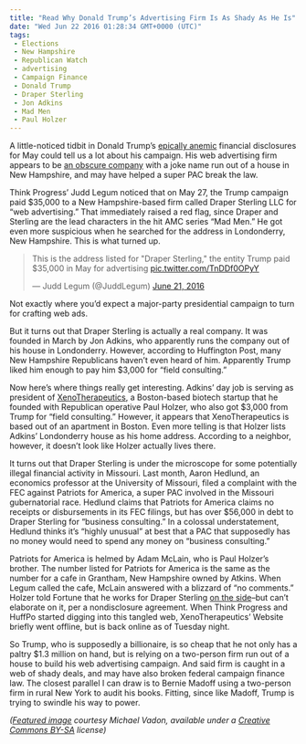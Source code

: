 ```yaml
---
title: "Read Why Donald Trump’s Advertising Firm Is As Shady As He Is"
date: "Wed Jun 22 2016 01:28:34 GMT+0000 (UTC)"
tags: 
 - Elections
 - New Hampshire
 - Republican Watch
 - advertising
 - Campaign Finance
 - Donald Trump
 - Draper Sterling
 - Jon Adkins
 - Mad Men
 - Paul Holzer
---
```

<p><!-- Quick Adsense WordPress Plugin: http://quicksense.net/ --></p><p>A little-noticed tidbit in Donald Trump&#x2019;s <a href="http://www.liberalamerica.org/2016/06/21/trump-campaign-nearly-broke-getting-crushed-clinton-machine/">epically anemic</a> financial disclosures for May could tell us a lot about his campaign. His web advertising firm appears to be <a href="http://thinkprogress.org/politics/2016/06/21/3790715/weird-story-behind-trump-campaigns-35000-payment-draper-sterling-advertising/" onclick="__gaTracker(&apos;send&apos;, &apos;event&apos;, &apos;outbound-article&apos;, &apos;http://thinkprogress.org/politics/2016/06/21/3790715/weird-story-behind-trump-campaigns-35000-payment-draper-sterling-advertising/&apos;, &apos;an obscure company&apos;);">an obscure company</a>&#xA0;with a joke name run out of a house in New Hampshire, and may have helped a super PAC break the law.</p><p>Think Progress&#x2019; Judd Legum noticed that on May 27, the Trump campaign paid $35,000 to a New Hampshire-based firm called Draper Sterling LLC for &#x201C;web advertising.&#x201D; That immediately raised a red flag, since Draper and Sterling are the lead characters in the hit AMC series &#x201C;Mad Men.&#x201D; He got even more suspicious when he searched for the address in Londonderry, New Hampshire. This is what turned up.</p><blockquote class="twitter-tweet" data-width="500"><p lang="en" dir="ltr">This is the address listed for &quot;Draper Sterling,&quot; the entity Trump paid $35,000 in May for advertising <a href="https://t.co/TnDDf0OPyY" onclick="__gaTracker(&apos;send&apos;, &apos;event&apos;, &apos;outbound-article&apos;, &apos;https://t.co/TnDDf0OPyY&apos;, &apos;pic.twitter.com/TnDDf0OPyY&apos;);">pic.twitter.com/TnDDf0OPyY</a></p>
<p>&#x2014; Judd Legum (@JuddLegum) <a href="https://twitter.com/JuddLegum/status/745096813821177856" onclick="__gaTracker(&apos;send&apos;, &apos;event&apos;, &apos;outbound-article&apos;, &apos;https://twitter.com/JuddLegum/status/745096813821177856&apos;, &apos;June 21, 2016&apos;);">June 21, 2016</a></p></blockquote><p><script async src="//platform.twitter.com/widgets.js" charset="utf-8"></script></p><p>Not exactly where you&#x2019;d expect a major-party presidential campaign to turn for crafting web ads.</p><p>But it turns out that Draper Sterling is actually a real company. It was founded in&#xA0;March&#xA0;by Jon Adkins, who apparently runs the company out of his house in Londonderry. However, according to Huffington Post, many New Hampshire Republicans haven&#x2019;t even heard of him. Apparently Trump liked him enough to pay him $3,000 for &#x201C;field consulting.&#x201D;</p><p>Now here&#x2019;s where things really get interesting. Adkins&#x2019; day job is serving as president of <a href="http://xenotherapeutics.org/" onclick="__gaTracker(&apos;send&apos;, &apos;event&apos;, &apos;outbound-article&apos;, &apos;http://xenotherapeutics.org/&apos;, &apos;XenoTherapeutics&apos;);">XenoTherapeutics</a>, a Boston-based biotech&#xA0;startup that he founded with Republican operative Paul Holzer, who also got $3,000 from Trump for &#x201C;field consulting.&#x201D; However, it appears that XenoTherapeutics is based out of an apartment in Boston. Even more telling is that Holzer lists Adkins&#x2019; Londonderry house as his home address. According to a neighbor, however, it doesn&#x2019;t look like Holzer actually lives there.</p><p>It turns out that Draper Sterling is under the microscope for some potentially illegal financial activity in Missouri. Last month, Aaron Hedlund, an economics professor at the University of Missouri, filed a complaint with the FEC against Patriots for America, a super PAC involved in the Missouri gubernatorial race. Hedlund claims that Patriots for America claims no receipts or disbursements in its FEC filings, but has over $56,000 in debt to Draper Sterling for &#x201C;business consulting.&#x201D; In a colossal understatement, Hedlund thinks it&#x2019;s &#x201C;highly unusual&#x201D; at best that a PAC that supposedly has no money would need to spend any money on &#x201C;business consulting.&#x201D;</p><p>Patriots for America is helmed by Adam McLain, who is Paul Holzer&#x2019;s brother. The number listed for Patriots for America is the same as the number for a cafe in Grantham, New Hampshire owned by Atkins. When Legum called the cafe, McLain answered with a blizzard of &#x201C;no comments.&#x201D; Holzer told Fortune that he works for Draper Sterling <a href="http://fortune.com/2016/06/21/trump-mad-men/" onclick="__gaTracker(&apos;send&apos;, &apos;event&apos;, &apos;outbound-article&apos;, &apos;http://fortune.com/2016/06/21/trump-mad-men/&apos;, &apos;on the side&apos;);">on the side</a>&#x2013;but can&#x2019;t elaborate on it, per a nondisclosure agreement. When Think Progress and HuffPo started digging into this tangled web, XenoTherapeutics&#x2019; Website briefly went offline, but is back online as of Tuesday night.</p><p><!-- Quick Adsense WordPress Plugin: http://quicksense.net/ --></p><p>So Trump, who is supposedly a billionaire, is so cheap that he not only has a paltry $1.3 million on hand, but is relying on a two-person firm run out of a house to build his web advertising campaign. And said firm is caught in a web of shady deals, and may have also broken federal campaign finance law. The closest parallel I can draw is to Bernie Madoff using a two-person firm in rural New York to audit his books. Fitting, since like Madoff, Trump is trying to swindle his way to power.</p><p><em>(<a href="https://www.flickr.com/photos/80038275@N00/20724485306" onclick="__gaTracker(&apos;send&apos;, &apos;event&apos;, &apos;outbound-article&apos;, &apos;https://www.flickr.com/photos/80038275@N00/20724485306&apos;, &apos;Featured image&apos;);">Featured image</a> courtesy Michael Vadon, available under a <a href="https://creativecommons.org/licenses/by-sa/2.0/" onclick="__gaTracker(&apos;send&apos;, &apos;event&apos;, &apos;outbound-article&apos;, &apos;https://creativecommons.org/licenses/by-sa/2.0/&apos;, &apos;Creative Commons BY-SA&apos;);">Creative Commons BY-SA</a> license)</em></p><div style="font-size:0px;height:0px;line-height:0px;margin:0;padding:0;clear:both"></div>